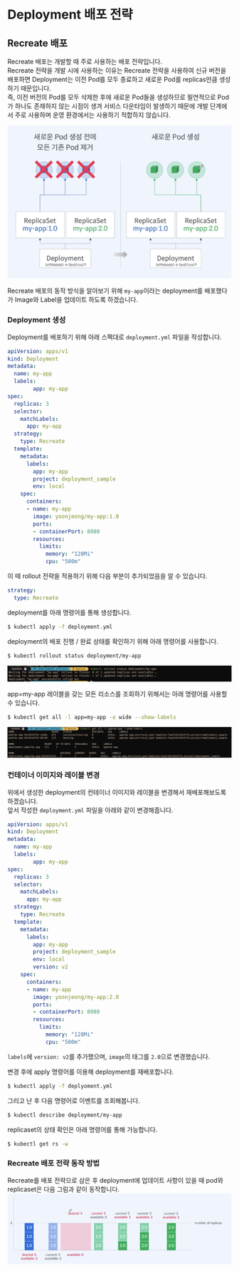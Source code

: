 # Deployment 배포 전략  

## Recreate 배포
Recreate 배포는 개발할 때 주로 사용하는 배포 전략입니다.  
Recreate 전략을 개발 시에 사용하는 이유는 Recreate 전략을 사용하여 신규 버전을 배포하면 Deployment는 이전 Pod를 모두 종료하고 새로운 Pod를 replicas만큼 생성하기 때문입니다.  
즉, 이전 버전의 Pod를 모두 삭제한 후에 새로운 Pod들을 생성하므로 필연적으로 Pod가 하나도 존재하지 않는 시점이 생겨 서비스 다운타임이 발생하기 때문에 개발 단계에서 주로 사용하며 운영 환경에서는 사용하기 적합하지 않습니다.   

![](/assets/img/2023/08/2023-08-17-kubernetes_deployment_rollout_strategies/recreate_strategy.png)

Recreate 배포의 동작 방식을 알아보기 위해 `my-app`이라는 deployment를 배포했다가 Image와 Label을 업데이트 하도록 하겠습니다.  

### Deployment 생성  
Deployment를 배포하기 위해 아래 스펙대로 `deployment.yml` 파일을 작성합니다.  
```yml
apiVersion: apps/v1
kind: Deployment
metadata:
  name: my-app
  labels:
        app: my-app
spec:
  replicas: 3
  selector:
    matchLabels:
      app: my-app
  strategy:
    type: Recreate
  template:
    metadata:
      labels:
        app: my-app
        project: deployment_sample
        env: local
    spec:
      containers:
      - name: my-app
        image: yoonjeong/my-app:1.0
        ports:
        - containerPort: 8080
        resources:
          limits:
            memory: "128Mi"
            cpu: "500m"

```  

이 때 rollout 전략을 적용하기 위해 다음 부분이 추가되었음을 알 수 있습니다.  
```yml
strategy:
  type: Recreate
```

deployment를 아래 명령어를 통해 생성합니다.  
```sh
$ kubectl apply -f deployment.yml
```

deployment의 배포 진행 / 완료 상태를 확인하기 위해 아래 명령어를 사용합니다.  
```sh
$ kubectl rollout status deployment/my-app
```
![](/assets/img/2023/08/2023-08-17-kubernetes_deployment_rollout_strategies/rollout_status_deployment.png)

app=my-app 레이블을 갖는 모든 리소스를 조회하기 위해서는 아래 명령어를 사용할 수 있습니다.  
```sh
$ kubectl get all -l app=my-app -o wide --show-labels
```
![](/assets/img/2023/08/2023-08-17-kubernetes_deployment_rollout_strategies/get_all_-l_app=my-app.png)

### 컨테이너 이미지와 레이블 변경  
위에서 생성한 deployment의 컨테이너 이미지와 레이블을 변경해서 재배포해보도록 하겠습니다.  
앞서 작성한 `deployment.yml` 파일을 아래와 같이 변경해줍니다.  
```yml
apiVersion: apps/v1
kind: Deployment
metadata:
  name: my-app
  labels:
        app: my-app
spec:
  replicas: 3
  selector:
    matchLabels:
      app: my-app
  strategy:
    type: Recreate
  template:
    metadata:
      labels:
        app: my-app
        project: deployment_sample
        env: local
        version: v2
    spec:
      containers:
      - name: my-app
        image: yoonjeong/my-app:2.0
        ports:
        - containerPort: 8080
        resources:
          limits:
            memory: "128Mi"
            cpu: "500m"
```
`labels`에 `version: v2`를 추가했으며, `image`의 태그를 `2.0`으로 변경했습니다.  

변경 후에 apply 명령어를 이용해 deployment를 재배포합니다.  
```sh
$ kubectl apply -f deplyoment.yml
```

그리고 난 후 다음 명령어로 이벤트를 조회해봅니다.  
```sh
$ kubectl describe deployment/my-app
```

replicaset의 상태 확인은 아래 명령어를 통해 가능합니다.  
```sh
$ kubectl get rs -w
```

### Recreate 배포 전략 동작 방법  
Recreate를 배포 전략으로 삼은 후 deployment에 업데이트 사항이 있을 때 pod와 replicaset은 다음 그림과 같이 동작합니다.  
![](/assets/img/2023/08/2023-08-17-kubernetes_deployment_rollout_strategies/recreate_strategy_work_process.png)

